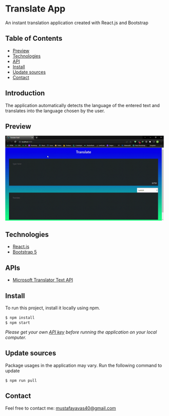 # Translate App

An instant translation application created with React.js and Bootstrap


## Table of Contents
* [Preview](#preview)
* [Technologies](#technologies)
* [API](#APIs)
* [Install](#install)
* [Update sources](#update-sources)
* [Contact](#contact)

## Introduction

The application automatically detects the language of the entered text and translates into the language chosen by the user.

## Preview

![preview](src/assets/preview.gif)

## Technologies
* [React.js](https://reactjs.org/)
* [Bootstrap 5](https://getbootstrap.com/)

## APIs
* [Microsoft Translator Text API](https://rapidapi.com/microsoft-azure-org-microsoft-cognitive-services/api/microsoft-translator-text/)

## Install 
To run this project, install it locally using npm.

```
$ npm install
$ npm start
```

*Please get your own [API key](https://rapidapi.com/microsoft-azure-org-microsoft-cognitive-services/api/microsoft-translator-text/) before running the application on your local computer.*


## Update sources
Package usages in the application may vary.
Run the following command to update

```
$ npm run pull
```


## Contact
Feel free to contact me: mustafayavas40@gmail.com
